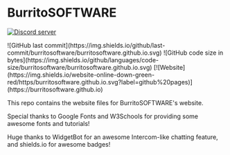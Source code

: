 # BurritoSOFTWARE
<div>
  <p>
    <a href="https://discord.gg/bRCvFy9"><img src="https://discordapp.com/api/guilds/222078108977594368/embed.png" alt="Discord server" /></a>
</div>
![GitHub last commit](https://img.shields.io/github/last-commit/burritosoftware/burritosoftware.github.io.svg)
![GitHub code size in bytes](https://img.shields.io/github/languages/code-size/burritosoftware/burritosoftware.github.io.svg)
[![Website](https://img.shields.io/website-online-down-green-red/https/burritosoftware.github.io.svg?label=github%20pages)](https://burritosoftware.github.io)

This repo contains the website files for BurritoSOFTWARE's website.

Special thanks to Google Fonts and W3Schools for providing some awesome fonts and tutorials!

Huge thanks to WidgetBot for an awesome Intercom-like chatting feature, and shields.io for awesome badges!
